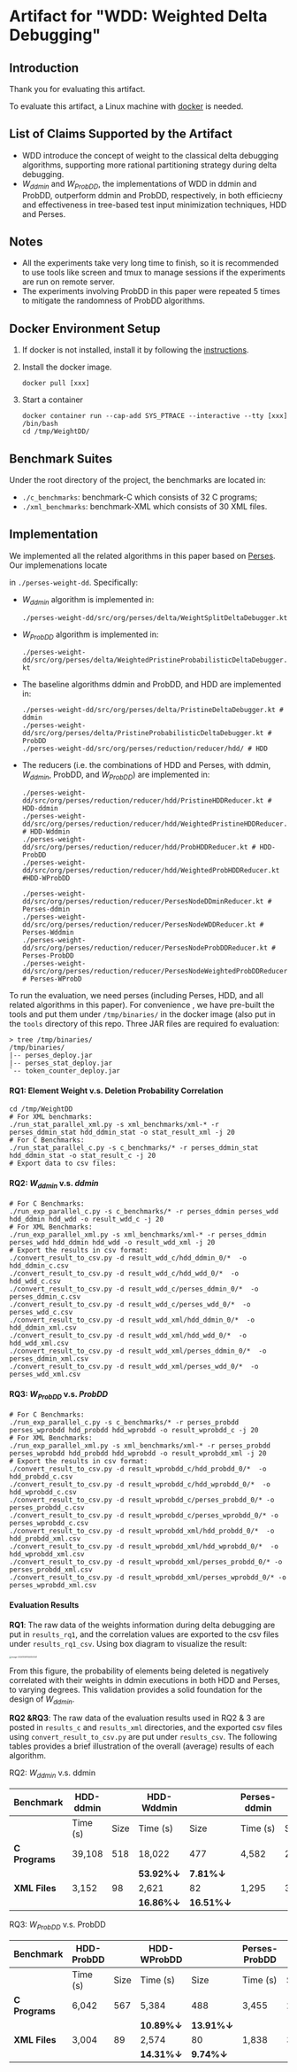 # Artifact for "WDD: Weighted Delta Debugging"

## Introduction

Thank you for evaluating this artifact.

To evaluate this artifact, a Linux machine with [docker](https://docs.docker.com/get-docker/) is needed.

## List of Claims Supported by the Artifact

- WDD introduce the concept of weight to the classical delta debugging algorithms, supporting more rational partitioning strategy during delta debugging.
- $W_{ddmin}$ and $W_{ProbDD}$, the implementations of WDD in ddmin and ProbDD, outperform ddmin and ProbDD, respectively, in both efficiecny and effectiveness in tree-based test input minimization techniques, HDD and Perses.

## Notes

- All the experiments take very long time to finish, so it is recommended to use tools like screen and tmux to manage sessions if the experiments are run on remote server.
- The experiments involving ProbDD in this paper were repeated 5 times to mitigate the randomness of ProbDD algorithms.

## Docker Environment Setup

1. If docker is not installed, install it by following the [instructions](https://docs.docker.com/get-docker/).

2. Install the docker image.

   ```shell
   docker pull [xxx]
   ```

3. Start a container

   ```shell
   docker container run --cap-add SYS_PTRACE --interactive --tty [xxx] /bin/bash
   cd /tmp/WeightDD/
   ```

## Benchmark Suites

Under the root directory of the project, the benchmarks are located in:

- `./c_benchmarks`: benchmark-C which consists of 32 C programs;
- `./xml_benchmarks`: benchmark-XML which consists of 30 XML files.

## Implementation

We implemented all the related algorithms in this paper based on [Perses](https://github.com/uw-pluverse/perses). Our implemenations locate

in `./perses-weight-dd`. Specifically:

- $W_{ddmin}$ algorithm is implemented in:

  `./perses-weight-dd/src/org/perses/delta/WeightSplitDeltaDebugger.kt`

- $W_{ProbDD}$ algorithm is implemented in:

  `./perses-weight-dd/src/org/perses/delta/WeightedPristineProbabilisticDeltaDebugger.kt`

- The baseline algorithms ddmin and ProbDD, and HDD are implemented in:

  ```shell
  ./perses-weight-dd/src/org/perses/delta/PristineDeltaDebugger.kt # ddmin
  ./perses-weight-dd/src/org/perses/delta/PristineProbabilisticDeltaDebugger.kt # ProbDD
  ./perses-weight-dd/src/org/perses/reduction/reducer/hdd/ # HDD
  ```

- The reducers (i.e. the combinations of HDD and Perses, with ddmin, $W_{ddmin}$, ProbDD, and $W_{ProbDD}$) are implemented in:

  ```shell
  ./perses-weight-dd/src/org/perses/reduction/reducer/hdd/PristineHDDReducer.kt # HDD-ddmin
  ./perses-weight-dd/src/org/perses/reduction/reducer/hdd/WeightedPristineHDDReducer.kt # HDD-Wddmin
  ./perses-weight-dd/src/org/perses/reduction/reducer/hdd/ProbHDDReducer.kt # HDD-ProbDD
  ./perses-weight-dd/src/org/perses/reduction/reducer/hdd/WeightedProbHDDReducer.kt #HDD-WProbDD
  
  ./perses-weight-dd/src/org/perses/reduction/reducer/PersesNodeDDminReducer.kt # Perses-ddmin
  ./perses-weight-dd/src/org/perses/reduction/reducer/PersesNodeWDDReducer.kt # Perses-Wddmin
  ./perses-weight-dd/src/org/perses/reduction/reducer/PersesNodeProbDDReducer.kt # Perses-ProbDD
  ./perses-weight-dd/src/org/perses/reduction/reducer/PersesNodeWeightedProbDDReducer.kt # Perses-WProbD
  ```

To run the evaluation, we need perses (including Perses, HDD, and all related algorithms in this paper). For convenience , we have pre-built the tools and put them under `/tmp/binaries/` in the docker image (also put in the `tools` directory of this repo. Three JAR files are required fo evaluation:

```
> tree /tmp/binaries/
/tmp/binaries/
|-- perses_deploy.jar
|-- perses_stat_deploy.jar
`-- token_counter_deploy.jar
```

#### RQ1: Element Weight v.s. Deletion Probability Correlation

```shell
cd /tmp/WeightDD
# For XML benchmarks:
./run_stat_parallel_xml.py -s xml_benchmarks/xml-* -r perses_ddmin_stat hdd_ddmin_stat -o stat_result_xml -j 20
# For C Benchmarks:
./run_stat_parallel_c.py -s c_benchmarks/* -r perses_ddmin_stat hdd_ddmin_stat -o stat_result_c -j 20
# Export data to csv files:

```

#### RQ2: $W_{ddmin}$ v.s. $ddmin$

```shell
# For C Benchmarks:
./run_exp_parallel_c.py -s c_benchmarks/* -r perses_ddmin perses_wdd hdd_ddmin hdd_wdd -o result_wdd_c -j 20
# For XML Benchmarks:
./run_exp_parallel_xml.py -s xml_benchmarks/xml-* -r perses_ddmin perses_wdd hdd_ddmin hdd_wdd -o result_wdd_xml -j 20
# Export the results in csv format:
./convert_result_to_csv.py -d result_wdd_c/hdd_ddmin_0/*  -o hdd_ddmin_c.csv
./convert_result_to_csv.py -d result_wdd_c/hdd_wdd_0/*  -o hdd_wdd_c.csv
./convert_result_to_csv.py -d result_wdd_c/perses_ddmin_0/*  -o perses_ddmin_c.csv
./convert_result_to_csv.py -d result_wdd_c/perses_wdd_0/*  -o perses_wdd_c.csv
./convert_result_to_csv.py -d result_wdd_xml/hdd_ddmin_0/*  -o hdd_ddmin_xml.csv
./convert_result_to_csv.py -d result_wdd_xml/hdd_wdd_0/*  -o hdd_wdd_xml.csv
./convert_result_to_csv.py -d result_wdd_xml/perses_ddmin_0/*  -o perses_ddmin_xml.csv
./convert_result_to_csv.py -d result_wdd_xml/perses_wdd_0/*  -o perses_wdd_xml.csv
```

#### RQ3: $W_{ProbDD}$ v.s. $ProbDD$

```shell
# For C Benchmarks:
./run_exp_parallel_c.py -s c_benchmarks/* -r perses_probdd perses_wprobdd hdd_probdd hdd_wprobdd -o result_wprobdd_c -j 20
# For XML Benchmarks:
./run_exp_parallel_xml.py -s xml_benchmarks/xml-* -r perses_probdd perses_wprobdd hdd_probdd hdd_wprobdd -o result_wprobdd_xml -j 20
# Export the results in csv format:
./convert_result_to_csv.py -d result_wprobdd_c/hdd_probdd_0/*  -o hdd_probdd_c.csv
./convert_result_to_csv.py -d result_wprobdd_c/hdd_wprobdd_0/*  -o hdd_wprobdd_c.csv
./convert_result_to_csv.py -d result_wprobdd_c/perses_probdd_0/* -o perses_probdd_c.csv
./convert_result_to_csv.py -d result_wprobdd_c/perses_wprobdd_0/* -o perses_wprobdd_c.csv
./convert_result_to_csv.py -d result_wprobdd_xml/hdd_probdd_0/*  -o hdd_probdd_xml.csv
./convert_result_to_csv.py -d result_wprobdd_xml/hdd_wprobdd_0/*  -o hdd_wprobdd_xml.csv
./convert_result_to_csv.py -d result_wprobdd_xml/perses_probdd_0/* -o perses_probdd_xml.csv
./convert_result_to_csv.py -d result_wprobdd_xml/perses_wprobdd_0/* -o perses_wprobdd_xml.csv
```

#### Evaluation Results

**RQ1**: The raw data of the weights information during delta debugging are put in `results_rq1`, and the correlation values are exported to the csv files under `results_rq1_csv`. Using box diagram to visualize the result:

<img src="./rq1_box.png" alt="image-20241009144053041" style="zoom:25%;" />

From this figure, the probability of elements being deleted is negatively correlated with their weights in ddmin executions in both HDD and Perses, to varying degrees. This validation provides a solid foundation for the design of $W_{ddmin}$.

**RQ2 &RQ3**:  The raw data of the evaluation results used in RQ2 & 3 are posted in `results_c` and `results_xml` directories, and the exported csv files using `convert_result_to_csv.py`  are put under `results_csv`. The following tables provides a brief illustration of the overall (average) results of each algorithm.

RQ2: $W_{ddmin}$ v.s. ddmin

| Benchmark      | HDD-ddmin |      | HDD-Wddmin             |                        | Perses-ddmin |      | Perses-Wddmin         |                       |
| -------------- | --------- | ---- | ---------------------- | ---------------------- | ------------ | ---- | --------------------- | --------------------- |
|                | Time (s)  | Size | Time (s)               | Size                   | Time (s)     | Size | Time (s)              | Size                  |
| **C Programs** | 39,108    | 518  | 18,022                 | 477                    | 4,582        | 281  | 4,169                 | 278                   |
|                |           |      | **53.92%$\downarrow$** | **7.81%$\downarrow$**  |              |      | **9.01%$\downarrow$** | **1.04%$\downarrow$** |
| **XML Files**  | 3,152     | 98   | 2,621                  | 82                     | 1,295        | 37.6 | 1,273                 | 37.5                  |
|                |           |      | **16.86%$\downarrow$** | **16.51%$\downarrow$** |              |      | **1.67%$\downarrow$** | **0.27%$\downarrow$** |

RQ3: $W_{ProbDD}$ v.s. ProbDD

| Benchmark      | HDD-ProbDD |      | HDD-WProbDD            |                        | Perses-ProbDD |      | Perses-WProbDD         |                       |
| -------------- | ---------- | ---- | ---------------------- | ---------------------- | ------------- | ---- | ---------------------- | --------------------- |
|                | Time (s)   | Size | Time (s)               | Size                   | Time (s)      | Size | Time (s)               | Size                  |
| **C Programs** | 6,042      | 567  | 5,384                  | 488                    | 3,455         | 280  | 2,975                  | 273                   |
|                |            |      | **10.89%$\downarrow$** | **13.91%$\downarrow$** |               |      | **13.89%$\downarrow$** | **2.43%$\downarrow$** |
| **XML Files**  | 3,004      | 89   | 2,574                  | 80                     | 1,838         | 37.4 | 1,813                  | 37.5                  |
|                |            |      | **14.31%$\downarrow$** | **9.74%$\downarrow$**  |               |      | **1.35%$\downarrow$**  | **0.42%$\uparrow$**   |


